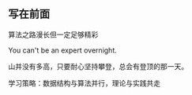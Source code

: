 ## 写在前面

算法之路漫长但一定足够精彩

You can't be an expert overnight.

山并没有多高，只要耐心坚持攀登，总会有登顶的那一天。

学习策略：数据结构与算法并行，理论与实践共走